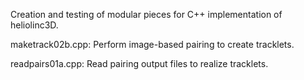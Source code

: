 Creation and testing of modular pieces for C++ implementation of heliolinc3D.

maketrack02b.cpp: Perform image-based pairing to create tracklets.

readpairs01a.cpp: Read pairing output files to realize tracklets.
